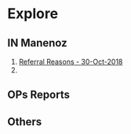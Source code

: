# Explore

## IN Manenoz

1. [Referral Reasons - 30-Oct-2018](https://bit.ly/2D6ONZA)
2. 


## OPs Reports




## Others

[Awesome DS repository]: https://github.com/bulutyazilim/awesome-datascience
